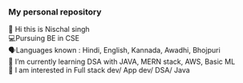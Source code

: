 ### My personal repository  
👋 Hi this is Nischal singh <br>
💻Pursuing BE in CSE<br>
🗣️Languages known : Hindi, English, Kannada, Awadhi, Bhojpuri<br>
🌱 I’m currently learning DSA with JAVA, MERN stack, AWS, Basic ML<br>
👀 I am  interested in Full stack dev/ App dev/ DSA/ Java<br>


